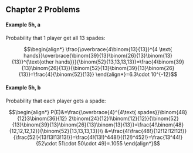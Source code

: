 ## Chapter 2 Problems
#### Example 5h, a
Probability that 1 player get all 13 spades:

$$\begin{align*}
\frac{\overbrace{4\binom{13}{13}}^{4 \text{ hands}}\overbrace{\binom{39}{13}\binom{26}{13}\binom{13}{13}}^{\text{other hands}}}{\binom{52}{13,13,13,13}}=\frac{4\binom{39}{13}\binom{26}{13}}{\binom{52}{13}\binom{39}{13}\binom{26}{13}}=\frac{4}{\binom{52}{13}}
\end{align*}=6.3\cdot 10^{-12}$$

#### Example 5h, b
Probability that each player gets a spade:

$$\begin{align*}
P(E)&=\frac{\overbrace{4}^{4\text{ spades}}\binom{48}{12}3\binom{36}{12} 2\binom{24}{12}1\binom{12}{12}}{\binom{52}{13}\binom{39}{13}\binom{26}{13}\binom{13}{13}}=\frac{4!\binom{48}{12,12,12,12}}{\binom{52}{13,13,13,13}}\\
&=\frac{4!\frac{48!}{12!12!12!12!}}{\frac{52!}{13!13!13!13!}}=\frac{4!(13!)^448!}{(12!)^452!}=\frac{13^44!}{52\cdot 51\cdot 50\cdot 49}=.1055
\end{align*}$$

<!-- #### Prob 2
Probability person A's hand has at least 1 card form each suit. We'll compute the complement of this first:

$$\begin{align*}
\frac{4\overbrace{\binom{52-13}{13}}^{\text{missing cases}}-\overbrace{\binom{4}{2}\binom{52-26}{13}}^{\text{overcounting}}}{\binom{52}{13}}
\end{align*}$$ -->
